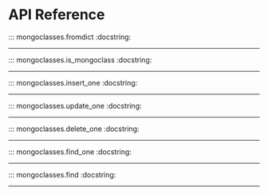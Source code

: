 # API Reference

::: mongoclasses.fromdict
    :docstring:
___

::: mongoclasses.is_mongoclass
    :docstring:
___

::: mongoclasses.insert_one
    :docstring:
___

::: mongoclasses.update_one
    :docstring:
___

::: mongoclasses.delete_one
    :docstring:
___

::: mongoclasses.find_one
    :docstring:
___

::: mongoclasses.find
    :docstring:
___
